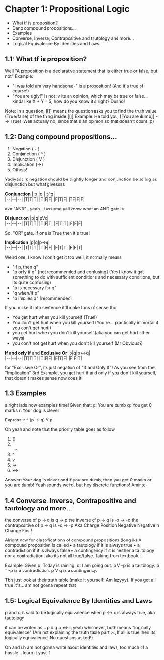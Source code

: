 # Chapter 1: Propositional Logic

 - [What tf is proposition?](##11:-What-tf-is-proposition)
 - Dang compound propositions...
 - Examples
 - Converse, Inverse, Contrapositive and tautology and more...
 - Logical Equivalence By Identities and Laws

## 1.1: What tf is proposition?
Well "A proposition is a declarative statement that is either true or false, but not"
Example:
- "I was told am very handsome-" is a proposition! (And it's true of course!)
- "You are ugly!" Is not :v its an opinion, which may be true or false... kinda like X + Y = 5, how do you know it's right? Dunno!

Note: In a question, [[]] means the question asks you to find the truth value (True/false) of the thing inside [[]]
Example: He told you, [[You are dumb]] --> True! (Well actually no, since that's an opinion so that doesn't count :p)


## 1.2: Dang compound propositions...

 1. Negation ( - )
 2. Conjunction ( ^ )
 3. Disjunction ( V )
 4. Implication (→)
 5.  Others!
 
Yadiyada ik negation should be slightly longer and conjunction be as big as disjunction but what givessss

**Conjunction**
| p |q  | p^q|  
|--|--|--|
|T|T|T|
|T|F|F|
|F|T|F|
|TF|F|F|

aka "AND" , yeah.. i assume yall know what an AND gate is

**Disjunction**
|p|q|pVq|  
|--|--|--|
|T|T|T|
|T|F|T|
|F|T|T|
|F|F|F|

So. "OR" gate. if one is True then it's true! 

**Implication**
|p|q|p→q|  
|--|--|--|
|T|T|T|
|T|F|F|
|F|T|T|
|F|F|T|

Weird one, I know I don't get it too well, it normally means
- "if p, then q"
- "p only if q" [not recommended and confusing] (Yes I know it got something to do with sufficient conditions and necessary conditions, but its quite confusing)
- "p is necessary for q"
- "q when/if p"
- "p implies q" [recommended]

If you make it into sentence it'll make tons of sense tho! 
 - You get hurt when you kill yourself (True!)
 - You don't get hurt when you kill yourself  (You're... practically immortal if you don't get hurt!)
 - you get hurt when you don't kill yourself (aka you can get hurt other ways)   
 - you don't not get hurt when you don't kill yourself (Mr Obvious?)

**If and only if** and **Exclusive Or**
|p|q|p<->q|  
|--|--|--|
|T|T|T|
|T|F|F|
|F|T|F|
|F|F|T|

for "Exclusive Or", its just negation of "If and Only If"!
As you see from the "Implication" 3rd Example, you get hurt if and only if you don't kill yourself, that doesn't makes sense now does it! 

## 1.3 Examples
alright lads now examples time! 
Given that:
p: You are dumb
q: You get 0 marks
r: Your dog is clever

Express: r ^ (p → q)  V p 

Oh yeah and note that the priority table goes as follow

 1. ()
 2. -
 3. ^
 4. v
 5. →
 6. <-> 

Answer: Your dog is clever and if you are dumb, then you get 0 marks or you are dumb!
Yeah sounds weird, but hey discrete functions! Amirite- 

## 1.4 Converse, Inverse, Contrapositive and tautology and more...
the converse of p → q is q → p
the inverse of p → q is -p → -q
the contrapositive of p → q is -q → -p
Aka
Change Position
Negative
Negative n Change Pos !

Alright now for classifications of compound propositions (long ik)
A compound proposition is called
• a tautology if it is always true
• a contradiction if it is always false
• a contingency if it is neither a tautology nor a contradiction, aka its not all true/false.
Taking from textbook...
 
Example: Given
p: Today is raining.
q: I am going out.
p V -p is a tautology.
p ^ -p is a contradiction.
p V q is a contingency.

Tbh just look at their truth table (make it yourself! Am lazyyy). If you get all true it's... am not gonna repeat that

## 1.5: Logical Equivalence By Identities and Laws
p and q is said to be logically equivalence when p <-> q is always true, aka tautology

it can be writen as... 
p ≡ q
p ⇔ q
yeah whichever, both means "logically equivalence"
(Am not explaining the truth table part :<, If all is true then its logically equivalence! No questions asked!)

Oh and uh am not gonna write about identities and laws, too much of a hassle... learn it yaself

